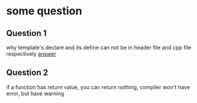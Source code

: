 some question
================

Question 1
-------------
why template's declare and its define can not be in header file and cpp file respectively
[answer](http://stackoverflow.com/questions/1724036/splitting-templated-c-classes-into-hpp-cpp-files-is-it-possible)

Question 2
-------------
if a function has return value, you can return nothing, compiler won't have error, but have warning
